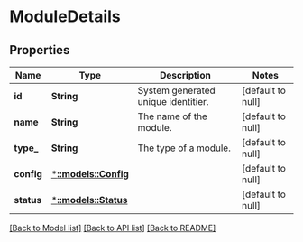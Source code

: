 # ModuleDetails

## Properties
Name | Type | Description | Notes
------------ | ------------- | ------------- | -------------
**id** | **String** | System generated unique identitier. | [default to null]
**name** | **String** | The name of the module. | [default to null]
**type_** | **String** | The type of a module. | [default to null]
**config** | [***::models::Config**](Config.md) |  | [default to null]
**status** | [***::models::Status**](Status.md) |  | [default to null]

[[Back to Model list]](../README.md#documentation-for-models) [[Back to API list]](../README.md#documentation-for-api-endpoints) [[Back to README]](../README.md)


